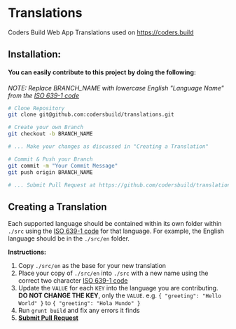 Translations
===

Coders Build Web App Translations used on https://coders.build


Installation:
---

#### You can easily contribute to this project by doing the following:

_NOTE: Replace BRANCH_NAME with lowercase English "Language Name" from the [ISO 639-1 code](https://en.wikipedia.org/wiki/List_of_ISO_639-1_codes)_

```bash
# Clone Repository
git clone git@github.com:codersbuild/translations.git

# Create your own Branch
git checkout -b BRANCH_NAME

# ... Make your changes as discussed in "Creating a Translation"

# Commit & Push your Branch
git commit -m "Your Commit Message"
git push origin BRANCH_NAME

# ... Submit Pull Request at https://github.com/codersbuild/translations/pull/new/master
```


Creating a Translation
---

Each supported language should be contained within its own folder within `./src` using the [ISO 639-1 code](https://en.wikipedia.org/wiki/List_of_ISO_639-1_codes) for that language.
For example, the English language should be in the `./src/en` folder.

__Instructions:__

1. Copy `./src/en` as the base for your new translation
2. Place your copy of `./src/en` into `./src` with a new name using the correct two character [ISO 639-1 code](https://en.wikipedia.org/wiki/List_of_ISO_639-1_codes)
3. Update the `VALUE` for each `KEY` into the language you are contributing. __DO NOT CHANGE THE KEY__, only the `VALUE`.  e.g. `{ "greeting": "Hello World" }` to `{ "greeting": "Hola Mundo" }`
4. Run `grunt build` and fix any errors it finds
5. __[Submit Pull Request](https://github.com/codersbuild/translations/pull/new/master)__

